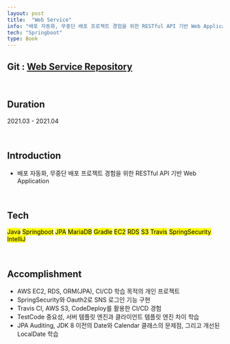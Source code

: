 ```yaml
---
layout: post
title:  "Web Service"
info: "배포 자동화, 무중단 배포 프로젝트 경험을 위한 RESTful API 기반 Web Application"
tech: "Springboot"
type: Book
---
```


## Git : [Web Service Repository](https://github.com/Jaekeun-Lee/freelec-springboot-webservice)

<br/>

## Duration
2021.03 - 2021.04

<br/>

## Introduction  
* 배포 자동화, 무중단 배포 프로젝트 경험을 위한 RESTful API 기반 Web Application 


<br/>

## Tech
<mark>Java</mark> <mark>Springboot</mark> <mark>JPA</mark> <mark>MariaDB</mark> <mark>Gradle</mark> <mark>EC2</mark> <mark>RDS</mark> <mark>S3</mark> <mark>Travis</mark> <mark>SpringSecurity</mark> <mark>IntelliJ</mark> 

<br/>

## Accomplishment
* AWS EC2, RDS, ORM(JPA), CI/CD 학습 목적의 개인 프로젝트
* SpringSecurity와 Oauth2로 SNS 로그인 기능 구현
* Travis CI, AWS S3, CodeDeploy를 활용한 CI/CD 경험
* TestCode 중요성, 서버 템플릿 엔진과 클라이언트 템플릿 엔진 차이 학습
* JPA Auditing, JDK 8 이전의 Date와 Calendar 클래스의 문제점, 그리고 개선된 LocalDate 학습

